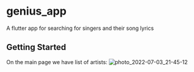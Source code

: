 # genius_app

A flutter app for searching for singers and their song lyrics

## Getting Started
On the main page we have list of artists:
![photo_2022-07-03_21-45-12](https://user-images.githubusercontent.com/48819685/177053273-9ea97884-c3db-48c8-93f1-e9854be4db28.jpg)
